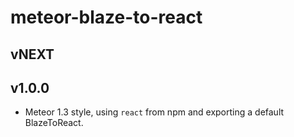 # meteor-blaze-to-react

## vNEXT

## v1.0.0

* Meteor 1.3 style, using `react` from npm and exporting a default BlazeToReact.
